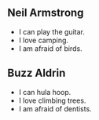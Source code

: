 ## Neil Armstrong

- I can play the guitar.
- I love camping.
- I am afraid of birds.

## Buzz Aldrin

- I can hula hoop.
- I love climbing trees.
- I am afraid of dentists.
